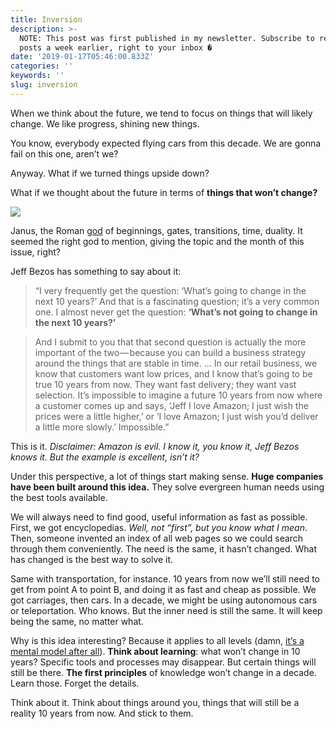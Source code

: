 ```yaml
---
title: Inversion
description: >-
  NOTE: This post was first published in my newsletter. Subscribe to receive my
  posts a week earlier, right to your inbox �
date: '2019-01-17T05:46:00.833Z'
categories: ''
keywords: ''
slug: inversion
---
```




When we think about the future, we tend to focus on things that will likely change. We like progress, shining new things.

You know, everybody expected flying cars from this decade. We are gonna fail on this one, aren’t we?

Anyway. What if we turned things upside down?

What if we thought about the future in terms of **things that won’t change?**

![](https://cdn-images-1.medium.com/max/800/0*uP_PQ59aMVSBNpH-.jpg)

Janus, the Roman [god](https://en.wikipedia.org/wiki/List_of_Roman_deities "List of Roman deities") of beginnings, gates, transitions, time, duality. It seemed the right god to mention, giving the topic and the month of this issue, right?

Jeff Bezos has something to say about it:

> “I very frequently get the question: ‘What’s going to change in the next 10 years?’ And that is a fascinating question; it’s a very common one. I almost never get the question: **‘What’s not going to change in the next 10 years?’**

> And I submit to you that that second question is actually the more important of the two — because you can build a business strategy around the things that are stable in time. … In our retail business, we know that customers want low prices, and I know that’s going to be true 10 years from now. They want fast delivery; they want vast selection. It’s impossible to imagine a future 10 years from now where a customer comes up and says, ‘Jeff I love Amazon; I just wish the prices were a little higher,’ or ‘I love Amazon; I just wish you’d deliver a little more slowly.’ Impossible.”

This is it. _Disclaimer: Amazon is evil. I know it, you know it, Jeff Bezos knows it. But the example is excellent, isn’t it?_

Under this perspective, a lot of things start making sense. **Huge companies have been built around this idea.** They solve evergreen human needs using the best tools available.

We will always need to find good, useful information as fast as possible. First, we got encyclopedias. _Well, not “first”, but you know what I mean_. Then, someone invented an index of all web pages so we could search through them conveniently. The need is the same, it hasn’t changed. What has changed is the best way to solve it.

Same with transportation, for instance. 10 years from now we’ll still need to get from point A to point B, and doing it as fast and cheap as possible. We got carriages, then cars. In a decade, we might be using autonomous cars or teleportation. Who knows. But the inner need is still the same. It will keep being the same, no matter what.

Why is this idea interesting? Because it applies to all levels (damn, [it’s a mental model after all](https://fs.blog/2013/10/inversion/)). **Think about learning**: what won’t change in 10 years? Specific tools and processes may disappear. But certain things will still be there. **The first principles** of knowledge won’t change in a decade. Learn those. Forget the details.

Think about it. Think about things around you, things that will still be a reality 10 years from now. And stick to them.


